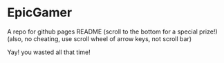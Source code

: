 # EpicGamer
A repo for github pages
README
(scroll to the bottom for a special prize!)
(also, no cheating, use scroll wheel of arrow keys, not scroll bar)
























































































































































































































































































































































































































































































































































































































































































































































































































































































































































































































































































































































































































































































































































































































































































































































































































































































































































































































































































































































































































































































































































































































































































































































Yay! you wasted all that time! 
